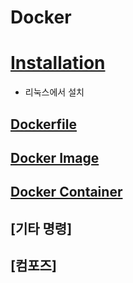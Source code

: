 # Docker

# [Installation](./Install-linux.md)
- 리눅스에서 설치

## [Dockerfile](./Dockerfile.md)

## [Docker Image](./Docker-Image.md)

## [Docker Container](./Docker-Container.md)

## [기타 명령]

## [컴포즈]